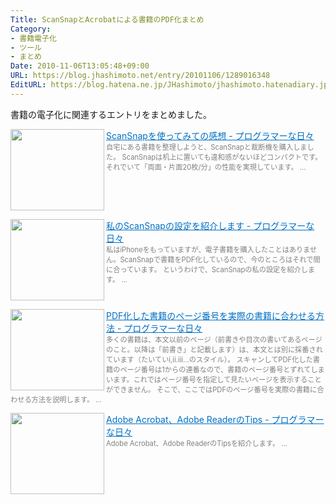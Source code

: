 ```yaml
---
Title: ScanSnapとAcrobatによる書籍のPDF化まとめ
Category:
- 書籍電子化
- ツール
- まとめ
Date: 2010-11-06T13:05:48+09:00
URL: https://blog.jhashimoto.net/entry/20101106/1289016348
EditURL: https://blog.hatena.ne.jp/JHashimoto/jhashimoto.hatenadiary.jp/atom/entry/12921228815717258584
---
```


書籍の電子化に関連するエントリをまとめました。

<a href="http://d.hatena.ne.jp/JHashimoto/20101104/1288821015" target="_blank" rel="nofollow"><img class="alignleft" align="left" border="0" src="http://capture.heartrails.com/150x130/shadow?http://d.hatena.ne.jp/JHashimoto/20101104/1288821015" alt="" width="150" height="130" /></a><a style="color:#0070C5;" href="http://d.hatena.ne.jp/JHashimoto/20101104/1288821015" target="_blank" rel="nofollow">ScanSnapを使ってみての感想 - プログラマーな日々</a><a href="http://b.hatena.ne.jp/entry/http://d.hatena.ne.jp/JHashimoto/20101104/1288821015" target="_blank"><img border="0" src="http://b.hatena.ne.jp/entry/image/http://d.hatena.ne.jp/JHashimoto/20101104/1288821015" alt="" /></a><br><span style="color: #808080;font-size: 80%;">自宅にある書籍を整理しようと、ScanSnapと裁断機を購入しました。  ScanSnapは机上に置いても違和感がないほどコンパクトです。それでいて「両面・片面20枚/分」の性能を実現しています。 ...</span><br style="clear:both;" />

<a href="http://d.hatena.ne.jp/JHashimoto/20101104/1288819656" target="_blank" rel="nofollow"><img class="alignleft" align="left" border="0" src="http://capture.heartrails.com/150x130/shadow?http://d.hatena.ne.jp/JHashimoto/20101104/1288819656" alt="" width="150" height="130" /></a><a style="color:#0070C5;" href="http://d.hatena.ne.jp/JHashimoto/20101104/1288819656" target="_blank" rel="nofollow">私のScanSnapの設定を紹介します - プログラマーな日々</a><a href="http://b.hatena.ne.jp/entry/http://d.hatena.ne.jp/JHashimoto/20101104/1288819656" target="_blank"><img border="0" src="http://b.hatena.ne.jp/entry/image/http://d.hatena.ne.jp/JHashimoto/20101104/1288819656" alt="" /></a><br><span style="color: #808080;font-size: 80%;">私はiPhoneをもっていますが、電子書籍を購入したことはありません。ScanSnapで書籍をPDF化しているので、今のところはそれで間に合っています。  というわけで、ScanSnapの私の設定を紹介します。 ...</span><br style="clear:both;" />

<a href="http://d.hatena.ne.jp/JHashimoto/20101106/1289012415" target="_blank" rel="nofollow"><img class="alignleft" align="left" border="0" src="http://capture.heartrails.com/150x130/shadow?http://d.hatena.ne.jp/JHashimoto/20101106/1289012415" alt="" width="150" height="130" /></a><a style="color:#0070C5;" href="http://d.hatena.ne.jp/JHashimoto/20101106/1289012415" target="_blank" rel="nofollow">PDF化した書籍のページ番号を実際の書籍に合わせる方法 - プログラマーな日々</a><a href="http://b.hatena.ne.jp/entry/http://d.hatena.ne.jp/JHashimoto/20101106/1289012415" target="_blank"><img border="0" src="http://b.hatena.ne.jp/entry/image/http://d.hatena.ne.jp/JHashimoto/20101106/1289012415" alt="" /></a><br><span style="color: #808080;font-size: 80%;">多くの書籍は、本文以前のページ（前書きや目次の書いてあるページのこと。以降は「前書き」と記載します）は、本文とは別に採番されています（たいていi,ii.iii...のスタイル）。  スキャンしてPDF化した書籍のページ番号は1からの連番なので、書籍のページ番号とずれてしまいます。これではページ番号を指定して見たいページを表示することができません。  そこで、ここではPDFのページ番号を実際の書籍に合わせる方法を説明します。 ...</span><br style="clear:both;" />

<a href="http://d.hatena.ne.jp/JHashimoto/20101106/1289015934" target="_blank" rel="nofollow"><img class="alignleft" align="left" border="0" src="http://capture.heartrails.com/150x130/shadow?http://d.hatena.ne.jp/JHashimoto/20101106/1289015934" alt="" width="150" height="130" /></a><a style="color:#0070C5;" href="http://d.hatena.ne.jp/JHashimoto/20101106/1289015934" target="_blank" rel="nofollow">Adobe Acrobat、Adobe ReaderのTips - プログラマーな日々</a><a href="http://b.hatena.ne.jp/entry/http://d.hatena.ne.jp/JHashimoto/20101106/1289015934" target="_blank"><img border="0" src="http://b.hatena.ne.jp/entry/image/http://d.hatena.ne.jp/JHashimoto/20101106/1289015934" alt="" /></a><br><span style="color: #808080;font-size: 80%;">Adobe Acrobat、Adobe ReaderのTipsを紹介します。 ...</span><br style="clear:both;" />
